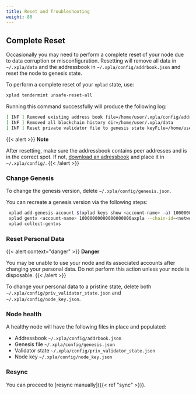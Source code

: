 ```yaml
---
title: Reset and Troubleshooting
weight: 80
---
```


## Complete Reset

Occasionally you may need to perform a complete reset of your node due to data corruption or misconfiguration. Resetting will remove all data in `~/.xpla/data` and the addressbook in `~/.xpla/config/addrbook.json` and reset the node to genesis state.

To perform a complete reset of your `xplad` state, use:

```sh
xplad tendermint unsafe-reset-all
```

Running this command successfully will produce the following log:

```sh
[ INF ] Removed existing address book file=/home/user/.xpla/config/addrbook.json
[ INF ] Removed all blockchain history dir=/home/user/.xpla/data
[ INF ] Reset private validator file to genesis state keyFile=/home/user/.xpla/config/priv_validator_key.json stateFile=/home/user/.xpla/data/priv_validator_state.json
```

{{< alert >}}
**Note**

After resetting, make sure the addressbook contains peer addresses and is in the correct spot. If not, [download an adressbook](../join-a-network#1-select-a-network) and place it in `~/.xpla/config/`.
{{< /alert >}}

### Change Genesis

To change the genesis version, delete `~/.xpla/config/genesis.json`.

You can recreate a genesis version via the following steps:

```bash
 xplad add-genesis-account $(xplad keys show <account-name> -a) 100000000000000000000axpla
 xplad gentx <account-name> 10000000000000000000axpla --chain-id=<network-name>
 xplad collect-gentxs
```

### Reset Personal Data

{{< alert context="danger" >}}
**Danger**

You may be unable to use your node and its associated accounts after changing your personal data. Do not perform this action unless your node is disposable.
{{< /alert >}}

To change your personal data to a pristine state, delete both `~/.xpla/config/priv_validator_state.json` and `~/.xpla/config/node_key.json`.

### Node health

A healthy node will have the following files in place and populated:

- Addressbook `~/.xpla/config/addrbook.json`
- Genesis file `~/.xpla/config/genesis.json`
- Validator state `~/.xpla/config/priv_validator_state.json`
- Node key `~/.xpla/config/node_key.json`

### Resync

You can proceed to [resync manually]({{< ref "sync" >}}).
